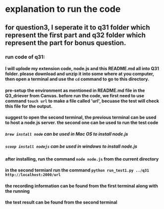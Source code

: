 # explanation to run the code 
## for question3, I seperate it to q31 folder which represent the first part and q32 folder which represent the part for bonus question.

### run code of q31:
####     I will uplode my extension code, node.js and this README.md all into Q31 folder. please download and unzip it into some where at you computer, then open a terminal and use the `cd` command to go to this directory. 
####  pre-setup the environment as mentioned in README.md file in the Q3_driever from Canvas. before run the code, we first need to use command `touch url` to make a file called 'url', becuase the test will check this file for the output. 
#### suggest to open the second terminal, the previous terminal can be used to host a node.js server.  the second one can be used to run the test code 
##### `brew install node` can be used in Mac OS to install node.js
##### `scoop install nodejs` can be used in windows to install node.js
#### after installing, run the command `node node.js` from the current directory
#### in the second termianl run the command `python run_test1.py ../q31 http://localhost:2000/url`
#### the recording information can be found from the first terminal along with the running 
#### the test result can be found from the second terminal 
